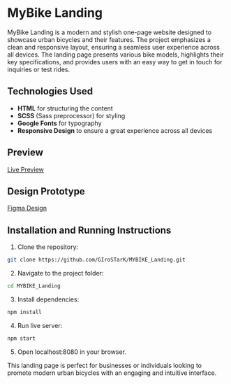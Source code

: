 # MyBike Landing

MyBike Landing is a modern and stylish one-page website designed to showcase urban bicycles and their features. The project emphasizes a clean and responsive layout, ensuring a seamless user experience across all devices. The landing page presents various bike models, highlights their key specifications, and provides users with an easy way to get in touch for inquiries or test rides.

## Technologies Used
- **HTML** for structuring the content  
- **SCSS** (Sass preprocessor) for styling  
- **Google Fonts** for typography  
- **Responsive Design** to ensure a great experience across all devices  

## Preview
[Live Preview](https://girostark.github.io/MYBIKE_Landing/)

## Design Prototype
[Figma Design](https://www.figma.com/design/NZQAIydtHo5QkINyGLHNcq/BIKE-New-Version?node-id=0-1)

## Installation and Running Instructions
1. Clone the repository:  
```sh
git clone https://github.com/GIroSTarK/MYBIKE_Landing.git
```
2. Navigate to the project folder:
```sh
cd MYBIKE_Landing
```
3. Install dependencies:
```sh
npm install
```
4. Run live server:
```sh
npm start
```
5. Open localhost:8080 in your browser.

This landing page is perfect for businesses or individuals looking to promote modern urban bicycles with an engaging and intuitive interface.

